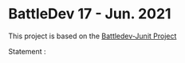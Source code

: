 # BattleDev 17 - Jun. 2021

This project is based on the [Battledev-Junit Project](https://github.com/yakanet/battledev-junit)


Statement : 